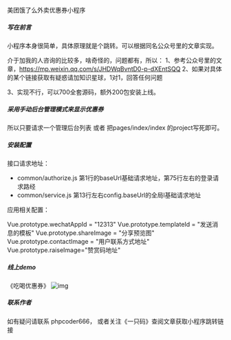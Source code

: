 美团饿了么外卖优惠券小程序

##### 写在前言 

小程序本身很简单，具体原理就是个跳转。可以根据同名公众号里的文章实现。

介于加我的人咨询的比较多，啥奇怪的，问题都有，所以：
1、参考公众号里的文章，https://mp.weixin.qq.com/s/JHDWqBvntD0-p-dXEntSQQ
2、如果对具体的某个链接获取有疑惑请加知识星球，1对1，回答任何问题


3、实现不行，可以700全套源码，额外200包安装上线。

##### 采用手动后台管理模式来显示优惠券

所以只要请求一个管理后台列表 或者 把pages/index/index 的project写死即可。

##### 安装配置

接口请求地址：

* common/authorize.js 第1行的baseUrl基础请求地址，第75行左右的登录请求路经
* common/service.js 第13行左右config.baseUrl的全局l基础请求地址

应用相关配置：

Vue.prototype.wechatAppId = "12313"
Vue.prototype.templateId = "发送消息的模板" 
Vue.prototype.shareImage = "分享预览图"
Vue.prototype.contactImage = "用户联系方式地址"
Vue.prototype.raiseImage="赞赏码地址"

##### 线上demo

《吃喝优惠券》 ![img](https://www.indiehackers.net/uploads/photo/2020/0e158257-2495-47ac-ae62-6161ab757bde.png)

##### 联系作者

如有疑问请联系 phpcoder666， 或者关注《一只码》查阅文章获取小程序跳转链接
